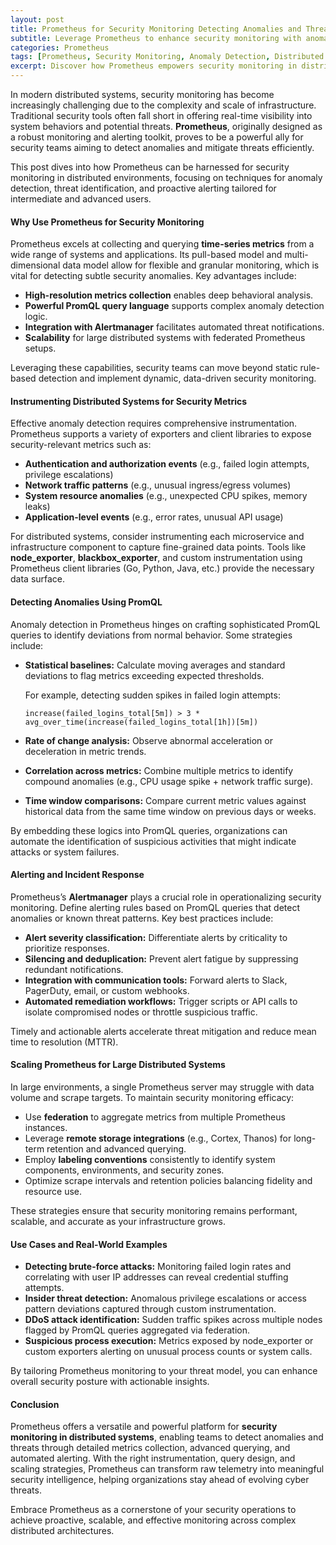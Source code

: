 ```yaml
---
layout: post
title: Prometheus for Security Monitoring Detecting Anomalies and Threats in Distributed Systems
subtitle: Leverage Prometheus to enhance security monitoring with anomaly detection and threat identification in complex distributed environments
categories: Prometheus
tags: [Prometheus, Security Monitoring, Anomaly Detection, Distributed Systems, Metrics, Alerting, Cybersecurity]
excerpt: Discover how Prometheus empowers security monitoring in distributed systems by detecting anomalies and threats through advanced metrics collection and alerting strategies.
---
```

In modern distributed systems, security monitoring has become increasingly challenging due to the complexity and scale of infrastructure. Traditional security tools often fall short in offering real-time visibility into system behaviors and potential threats. **Prometheus**, originally designed as a robust monitoring and alerting toolkit, proves to be a powerful ally for security teams aiming to detect anomalies and mitigate threats efficiently.

This post dives into how Prometheus can be harnessed for security monitoring in distributed environments, focusing on techniques for anomaly detection, threat identification, and proactive alerting tailored for intermediate and advanced users.

#### Why Use Prometheus for Security Monitoring

Prometheus excels at collecting and querying **time-series metrics** from a wide range of systems and applications. Its pull-based model and multi-dimensional data model allow for flexible and granular monitoring, which is vital for detecting subtle security anomalies. Key advantages include:

- **High-resolution metrics collection** enables deep behavioral analysis.
- **Powerful PromQL query language** supports complex anomaly detection logic.
- **Integration with Alertmanager** facilitates automated threat notifications.
- **Scalability** for large distributed systems with federated Prometheus setups.

Leveraging these capabilities, security teams can move beyond static rule-based detection and implement dynamic, data-driven security monitoring.

#### Instrumenting Distributed Systems for Security Metrics

Effective anomaly detection requires comprehensive instrumentation. Prometheus supports a variety of exporters and client libraries to expose security-relevant metrics such as:

- **Authentication and authorization events** (e.g., failed login attempts, privilege escalations)
- **Network traffic patterns** (e.g., unusual ingress/egress volumes)
- **System resource anomalies** (e.g., unexpected CPU spikes, memory leaks)
- **Application-level events** (e.g., error rates, unusual API usage)

For distributed systems, consider instrumenting each microservice and infrastructure component to capture fine-grained data points. Tools like **node_exporter**, **blackbox_exporter**, and custom instrumentation using Prometheus client libraries (Go, Python, Java, etc.) provide the necessary data surface.

#### Detecting Anomalies Using PromQL

Anomaly detection in Prometheus hinges on crafting sophisticated PromQL queries to identify deviations from normal behavior. Some strategies include:

- **Statistical baselines:** Calculate moving averages and standard deviations to flag metrics exceeding expected thresholds.
  
  For example, detecting sudden spikes in failed login attempts:
  ```
  increase(failed_logins_total[5m]) > 3 * avg_over_time(increase(failed_logins_total[1h])[5m])
  ```

- **Rate of change analysis:** Observe abnormal acceleration or deceleration in metric trends.
  
- **Correlation across metrics:** Combine multiple metrics to identify compound anomalies (e.g., CPU usage spike + network traffic surge).

- **Time window comparisons:** Compare current metric values against historical data from the same time window on previous days or weeks.

By embedding these logics into PromQL queries, organizations can automate the identification of suspicious activities that might indicate attacks or system failures.

#### Alerting and Incident Response

Prometheus’s **Alertmanager** plays a crucial role in operationalizing security monitoring. Define alerting rules based on PromQL queries that detect anomalies or known threat patterns. Key best practices include:

- **Alert severity classification:** Differentiate alerts by criticality to prioritize responses.
- **Silencing and deduplication:** Prevent alert fatigue by suppressing redundant notifications.
- **Integration with communication tools:** Forward alerts to Slack, PagerDuty, email, or custom webhooks.
- **Automated remediation workflows:** Trigger scripts or API calls to isolate compromised nodes or throttle suspicious traffic.

Timely and actionable alerts accelerate threat mitigation and reduce mean time to resolution (MTTR).

#### Scaling Prometheus for Large Distributed Systems

In large environments, a single Prometheus server may struggle with data volume and scrape targets. To maintain security monitoring efficacy:

- Use **federation** to aggregate metrics from multiple Prometheus instances.
- Leverage **remote storage integrations** (e.g., Cortex, Thanos) for long-term retention and advanced querying.
- Employ **labeling conventions** consistently to identify system components, environments, and security zones.
- Optimize scrape intervals and retention policies balancing fidelity and resource use.

These strategies ensure that security monitoring remains performant, scalable, and accurate as your infrastructure grows.

#### Use Cases and Real-World Examples

- **Detecting brute-force attacks:** Monitoring failed login rates and correlating with user IP addresses can reveal credential stuffing attempts.
- **Insider threat detection:** Anomalous privilege escalations or access pattern deviations captured through custom instrumentation.
- **DDoS attack identification:** Sudden traffic spikes across multiple nodes flagged by PromQL queries aggregated via federation.
- **Suspicious process execution:** Metrics exposed by node_exporter or custom exporters alerting on unusual process counts or system calls.

By tailoring Prometheus monitoring to your threat model, you can enhance overall security posture with actionable insights.

#### Conclusion

Prometheus offers a versatile and powerful platform for **security monitoring in distributed systems**, enabling teams to detect anomalies and threats through detailed metrics collection, advanced querying, and automated alerting. With the right instrumentation, query design, and scaling strategies, Prometheus can transform raw telemetry into meaningful security intelligence, helping organizations stay ahead of evolving cyber threats.

Embrace Prometheus as a cornerstone of your security operations to achieve proactive, scalable, and effective monitoring across complex distributed architectures.
